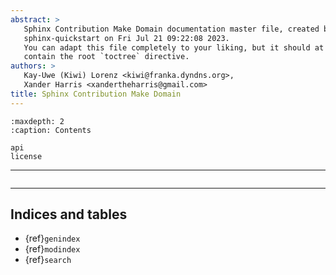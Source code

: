 ```yaml
---
abstract: >
   Sphinx Contribution Make Domain documentation master file, created by
   sphinx-quickstart on Fri Jul 21 09:22:08 2023.
   You can adapt this file completely to your liking, but it should at least
   contain the root `toctree` directive.
authors: >
   Kay-Uwe (Kiwi) Lorenz <kiwi@franka.dyndns.org>,
   Xander Harris <xandertheharris@gmail.com>
title: Sphinx Contribution Make Domain
---
```


```{toctree}
:maxdepth: 2
:caption: Contents

api
license
```

---

```{include} ../readme.md
```

---

## Indices and tables

* {ref}`genindex`
* {ref}`modindex`
* {ref}`search`
